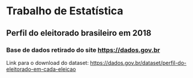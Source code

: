 # Trabalho de Estatística

## Perfil do eleitorado brasileiro em 2018

### Base de dados retirado do site https://dados.gov.br

Link para o download do dataset: https://dados.gov.br/dataset/perfil-do-eleitorado-em-cada-eleicao